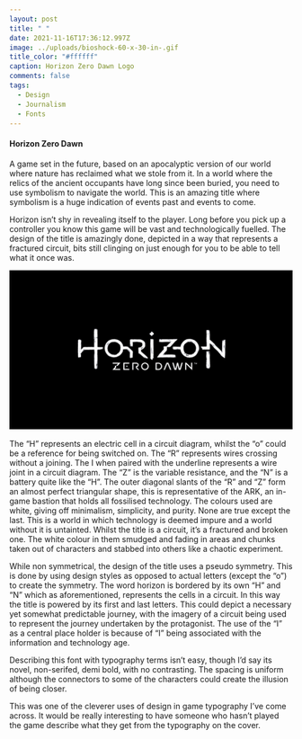 ```yaml
---
layout: post
title: " "
date: 2021-11-16T17:36:12.997Z
image: ../uploads/bioshock-60-x-30-in-.gif
title_color: "#ffffff"
caption: Horizon Zero Dawn Logo
comments: false
tags:
  - Design
  - Journalism
  - Fonts
---
```

#### Horizon Zero Dawn

A game set in the future, based on an apocalyptic version of our world where nature has reclaimed what we stole from it. In a world where the relics of the ancient occupants have long since been buried, you need to use symbolism to navigate the world. This is an amazing title where symbolism is a huge indication of events past and events to come.

Horizon isn’t shy in revealing itself to the player. Long before you pick up a controller you know this game will be vast and technologically fuelled. The design of the title is amazingly done, depicted in a way that represents a fractured circuit, bits still clinging on just enough for you to be able to 
tell what it once was. 

![](../uploads/zero.jpg "Horizon Title Typography")

The “H” represents an electric cell in a circuit diagram, whilst the “o” could be a reference for being switched on. The “R” represents wires crossing without a joining. The I when paired with the underline represents a wire joint in a circuit diagram. The “Z” is the variable resistance, and the “N” is a battery quite like the “H”. The outer diagonal slants of the “R” and “Z” form an almost perfect triangular shape, this is representative of the ARK, an in-game bastion that holds all fossilised technology. The colours used are white, giving off minimalism, simplicity, and purity. None are true except the last. This is a world in which technology is deemed impure and a world without it is untainted. Whilst the title is a circuit, it’s a fractured and broken one. The white colour in them smudged and fading in areas and chunks taken out of characters and stabbed into others like a chaotic experiment.

While non symmetrical, the design of the title uses a pseudo symmetry. This is done by using design styles as opposed to actual letters (except the “o”) to create the symmetry. The  word horizon is bordered by its own “H” and “N” which as aforementioned, represents the cells in a circuit. In this way the title is powered by its first and last letters. This could depict a necessary yet somewhat predictable journey, with the imagery of a circuit being used to represent the journey undertaken by the protagonist. The use of the “I” as a central place holder is because of “I” being associated with the information and technology age.

Describing this font with typography terms isn’t easy, though I’d say its novel, non-serifed, demi bold, with no contrasting. The spacing is uniform although the connectors to some of the characters could create the illusion of being closer.

This was one of the cleverer uses of design in game typography I’ve come across. It would be really interesting to have someone who hasn’t played the game describe what they get from the typography on the cover.